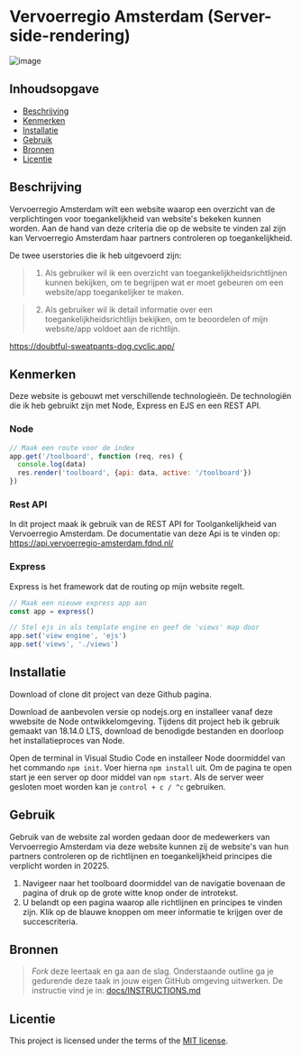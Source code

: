 # Vervoerregio Amsterdam (Server-side-rendering)

![image](https://user-images.githubusercontent.com/112857487/225697241-a06e366e-31a8-46e9-8024-922d1443eb40.png)

## Inhoudsopgave

  * [Beschrijving](#beschrijving)
  * [Kenmerken](#kenmerken)
  * [Installatie](#installatie)
  * [Gebruik](#gebruik)
  * [Bronnen](#bronnen)
  * [Licentie](#licentie)

## Beschrijving
Vervoerregio Amsterdam wilt een website waarop een overzicht van de verplichtingen voor toegankelijkheid van website's bekeken kunnen worden. Aan de hand van deze criteria die op de website te vinden zal zijn kan Vervoerregio Amsterdam haar partners controleren op toegankelijkheid.

De twee userstories die ik heb uitgevoerd zijn:
> 1. Als gebruiker wil ik een overzicht van toegankelijkheidsrichtlijnen kunnen bekijken, om te begrijpen wat er moet gebeuren om een website/app toegankelijker te maken.

> 2. Als gebruiker wil ik detail informatie over een toegankelijkheidsrichtlijn bekijken, om te beoordelen of mijn website/app voldoet aan de richtlijn.

https://doubtful-sweatpants-dog.cyclic.app/

## Kenmerken
Deze website is gebouwt met verschillende technologieën. De technologiën die ik heb gebruikt zijn met Node, Express en EJS en een REST API.

### Node
```js
// Maak een route voor de index
app.get('/toolboard', function (req, res) {
  console.log(data)
  res.render('toolboard', {api: data, active: '/toolboard'})
})
```

### Rest API
In dit project maak ik gebruik van de REST API for Toolgankelijkheid van Vervoerregio Amsterdam. De documentatie van deze Api is te vinden op: https://api.vervoerregio-amsterdam.fdnd.nl/

### Express
Express is het framework dat de routing op mijn website regelt.
```js
// Maak een nieuwe express app aan
const app = express()

// Stel ejs in als template engine en geef de 'views' map door
app.set('view engine', 'ejs')
app.set('views', './views')
```

## Installatie
Download of clone dit project van deze Github pagina.

Download de aanbevolen versie op nodejs.org en installeer vanaf deze wwebsite de Node ontwikkelomgeving. Tijdens dit project heb ik gebruik gemaakt van 18.14.0 LTS, download de benodigde bestanden en doorloop het installatieproces van Node.

Open de terminal in Visual Studio Code en installeer Node doormiddel van het commando ``npm init``. Voer hierna ``npm install`` uit. Om de pagina te open start je een server op door middel van ``npm start``. Als de server weer gesloten moet worden kan je ``control + c / ^c`` gebruiken.

## Gebruik
Gebruik van de website zal worden gedaan door de medewerkers van Vervoerregio Amsterdam via deze website kunnen zij de website's van hun partners controleren op de richtlijnen en toegankelijkheid principes die verplicht worden in 20225. 

1. Navigeer naar het toolboard doormiddel van de navigatie bovenaan de pagina of druk op de grote witte knop onder de introtekst. 
2. U belandt op een pagina waarop alle richtlijnen en principes te vinden zijn. Klik op de blauwe knoppen om meer informatie te krijgen over de succescriteria.

## Bronnen
> _Fork_ deze leertaak en ga aan de slag. Onderstaande outline ga je gedurende deze taak in jouw eigen GitHub omgeving uitwerken. De instructie vind je in: [docs/INSTRUCTIONS.md](docs/INSTRUCTIONS.md)

## Licentie

This project is licensed under the terms of the [MIT license](./LICENSE).
